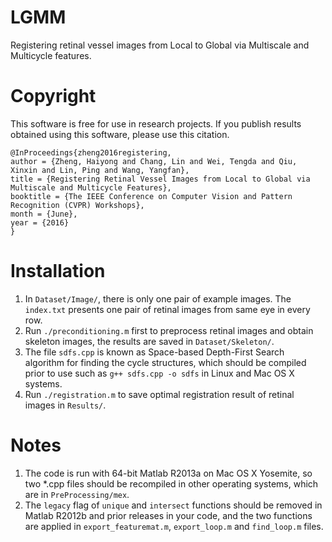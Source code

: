 LGMM
==================

Registering retinal vessel images from Local to Global via Multiscale and Multicycle features.

Copyright
==================

This software is free for use in research projects. If you publish
results obtained using this software, please use this citation.

    @InProceedings{zheng2016registering,
    author = {Zheng, Haiyong and Chang, Lin and Wei, Tengda and Qiu, Xinxin and Lin, Ping and Wang, Yangfan},
    title = {Registering Retinal Vessel Images from Local to Global via Multiscale and Multicycle Features},
    booktitle = {The IEEE Conference on Computer Vision and Pattern Recognition (CVPR) Workshops},
    month = {June},
    year = {2016}
    }

Installation
==================

1. In `Dataset/Image/`, there is only one pair of example images. The `index.txt` presents one pair of retinal images from same eye in every row.
2. Run `./preconditioning.m` first to preprocess retinal images and obtain skeleton images, the results are saved in `Dataset/Skeleton/`. 
3. The file `sdfs.cpp` is known as Space-based Depth-First Search algorithm for finding the cycle structures, which should be compiled prior to use such as `g++ sdfs.cpp -o sdfs` in Linux and Mac OS X systems.  
4. Run `./registration.m` to save optimal registration result of retinal images in `Results/`.

Notes
==================
1. The code is run with 64-bit Matlab R2013a on Mac OS X Yosemite, so two *.cpp files should be recompiled in other operating systems, which are in `PreProcessing/mex`.
2. The `legacy` flag of `unique` and `intersect` functions should be removed in Matlab R2012b and prior releases in your code, and the two functions are applied in `export_featuremat.m`, `export_loop.m` and `find_loop.m` files.
